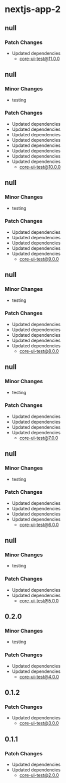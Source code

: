 # nextjs-app-2

## null

### Patch Changes

- Updated dependencies
  - core-ui-test@11.0.0

## null

### Minor Changes

- testing

### Patch Changes

- Updated dependencies
- Updated dependencies
- Updated dependencies
- Updated dependencies
- Updated dependencies
- Updated dependencies
- Updated dependencies
- Updated dependencies
  - core-ui-test@10.0.0

## null

### Minor Changes

- testing

### Patch Changes

- Updated dependencies
- Updated dependencies
- Updated dependencies
- Updated dependencies
- Updated dependencies
  - core-ui-test@9.0.0

## null

### Minor Changes

- testing

### Patch Changes

- Updated dependencies
- Updated dependencies
- Updated dependencies
- Updated dependencies
- Updated dependencies
  - core-ui-test@8.0.0

## null

### Minor Changes

- testing

### Patch Changes

- Updated dependencies
- Updated dependencies
- Updated dependencies
- Updated dependencies
  - core-ui-test@7.0.0

## null

### Minor Changes

- testing

### Patch Changes

- Updated dependencies
- Updated dependencies
- Updated dependencies
- Updated dependencies
  - core-ui-test@6.0.0

## null

### Minor Changes

- testing

### Patch Changes

- Updated dependencies
- Updated dependencies
  - core-ui-test@5.0.0

## 0.2.0

### Minor Changes

- testing

### Patch Changes

- Updated dependencies
- Updated dependencies
  - core-ui-test@4.0.0

## 0.1.2

### Patch Changes

- Updated dependencies
  - core-ui-test@3.0.0

## 0.1.1

### Patch Changes

- Updated dependencies
- Updated dependencies
  - core-ui-test@2.0.0
